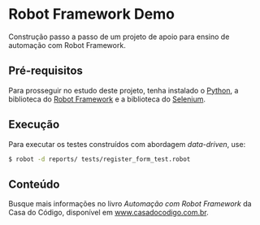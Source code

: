 # Robot Framework Demo

Construção passo a passo de um projeto de apoio para ensino de automação com Robot Framework.

## Pré-requisitos

Para prosseguir no estudo deste projeto, tenha instalado o [Python](python.org), a biblioteca do [Robot Framework](robotframework.org) e a biblioteca do [Selenium](selenium.dev).

## Execução

Para executar os testes construídos com abordagem *data-driven*, use:

```sh
$ robot -d reports/ tests/register_form_test.robot
```

## Conteúdo

Busque mais informações no livro *Automação com Robot Framework* da Casa do Código, disponível em www.casadocodigo.com.br.